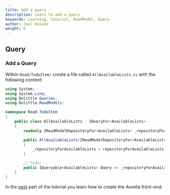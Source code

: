 ```yaml
---
title: Add a query
description: Learn to add a query
keywords: Learning, tutorial, ReadModel, Query
author: Joel Hoisko
weight: 6
---
```


## Query

### Add a Query

Within `Read/TodoItem/` create a file called `AllAvailableLists.cs` with the following content:

```csharp
using System;
using System.Linq;
using Dolittle.Queries;
using Dolittle.ReadModels;

namespace Read.TodoItem
{
    public class AllAvailableLists : IQueryFor<AvailableLists>
    {
        readonly IReadModelRepositoryFor<AvailableLists> _repositoryForAvailableLists;

        public AllAvailableLists(IReadModelRepositoryFor<AvailableLists> repositoryForAvailableLists)
        {
            _repositoryForAvailableLists = repositoryForAvailableLists;
        }

        // Todo:
        public IQueryable<AvailableLists> Query => _repositoryForAvailableLists.Query;
    }
}
```

In the [next](./aurelia) part of the tutorial you learn how to create the Aurelia front-end.

